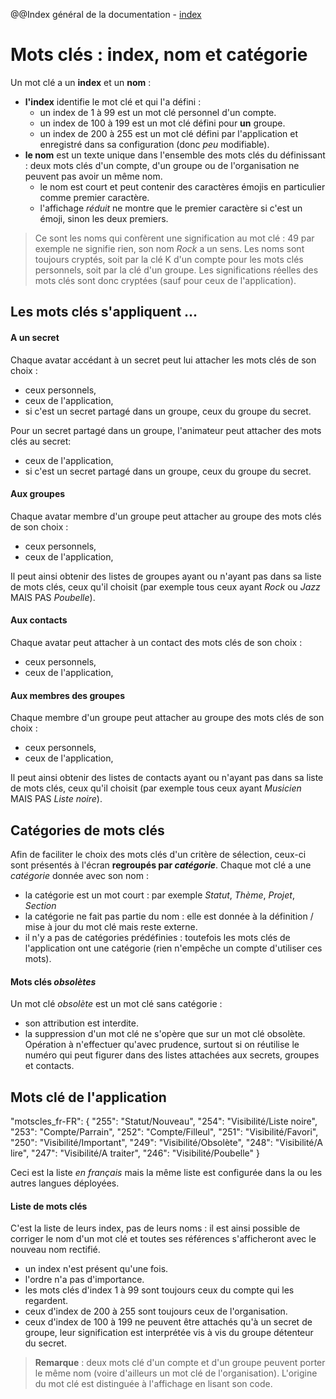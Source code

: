 @@Index général de la documentation - [index](./index.md)

# Mots clés : index, nom et catégorie

Un mot clé a un **index** et un **nom** :
- **l'index** identifie le mot clé et qui l'a défini :
  - un index de 1 à 99 est un mot clé personnel d'un compte.
  - un index de 100 à 199 est un mot clé défini pour **un** groupe.
  - un index de 200 à 255 est un mot clé défini par l'application et enregistré dans sa configuration (donc _peu_ modifiable).
- **le nom** est un texte unique dans l'ensemble des mots clés du définissant : deux mots clés d'un compte, d'un groupe ou de l'organisation ne peuvent pas avoir un même nom. 
  - le nom est court et peut contenir des caractères émojis en particulier comme premier caractère.
  - l'affichage _réduit_ ne montre que le premier caractère si c'est un émoji, sinon les deux premiers.

>Ce sont les noms qui confèrent une signification au mot clé : 49 par exemple ne signifie rien, son nom _Rock_ a un sens. Les noms sont toujours cryptés, soit par la clé K d'un compte pour les mots clés personnels, soit par la clé d'un groupe. Les significations réelles des mots clés sont donc cryptées (sauf pour ceux de l'application).

## Les mots clés s'appliquent ...
#### A un secret
Chaque avatar accédant à un secret peut lui attacher les mots clés de son choix :
- ceux personnels,
- ceux de l'application,
- si c'est un secret partagé dans un groupe, ceux du groupe du secret.

Pour un secret partagé dans un groupe, l'animateur peut attacher des mots clés au secret:
- ceux de l'application,
- si c'est un secret partagé dans un groupe, ceux du groupe du secret.

#### Aux groupes
Chaque avatar membre d'un groupe peut attacher au groupe des mots clés  de son choix :
- ceux personnels,
- ceux de l'application,

Il peut ainsi obtenir des listes de groupes ayant ou n'ayant pas dans sa liste de mots clés, ceux qu'il choisit (par exemple tous ceux ayant _Rock_ ou _Jazz_ MAIS PAS _Poubelle_).

#### Aux contacts
Chaque avatar peut attacher à un contact des mots clés  de son choix :
- ceux personnels,
- ceux de l'application,

#### Aux membres des groupes
Chaque membre d'un groupe peut attacher au groupe des mots clés  de son choix :
- ceux personnels,
- ceux de l'application,

Il peut ainsi obtenir des listes de contacts ayant ou n'ayant pas dans sa liste de mots clés, ceux qu'il choisit (par exemple tous ceux ayant _Musicien_ MAIS PAS _Liste noire_).

## Catégories de mots clés
Afin de faciliter le choix des mots clés d'un critère de sélection, ceux-ci sont présentés à l'écran **regroupés par _catégorie_**. Chaque mot clé a une _catégorie_ donnée avec son nom :
- la catégorie est un mot court : par exemple _Statut_, _Thème_, _Projet_, _Section_
- la catégorie ne fait pas partie du nom : elle est donnée à la définition / mise à jour du mot clé mais reste externe.
- il n'y a pas de catégories prédéfinies : toutefois les mots clés de l'application ont une catégorie (rien n'empêche un compte d'utiliser ces mots).

#### Mots clés _obsolètes_
Un mot clé _obsolète_ est un mot clé sans catégorie :
- son attribution est interdite.
- la suppression d'un mot clé ne s'opère que sur un mot clé obsolète. Opération à n'effectuer qu'avec prudence, surtout si on réutilise le numéro qui peut figurer dans des listes attachées aux secrets, groupes et contacts.

## Mots clé de l'application

  "motscles_fr-FR": { 
    "255": "Statut/Nouveau",
    "254": "Visibilité/Liste noire",
    "253": "Compte/Parrain",
    "252": "Compte/Filleul",
    "251": "Visibilité/Favori",
    "250": "Visibilité/Important",
    "249": "Visibilité/Obsolète",
    "248": "Visibilité/A lire",
    "247": "Visibilité/A traiter",
    "246": "Visibilité/Poubelle"
  }

Ceci est la liste _en français_ mais la même liste est configurée dans la ou les autres langues déployées.

#### Liste de mots clés
C'est la liste de leurs index, pas de leurs noms : il est ainsi possible de corriger le nom d'un mot clé et toutes ses références s'afficheront avec le nouveau nom rectifié.
- un index n'est présent qu'une fois.
- l'ordre n'a pas d'importance.
- les mots clés d'index 1 à 99 sont toujours ceux du compte qui les regardent. 
- ceux d'index de 200 à 255 sont toujours ceux de l'organisation.
- ceux d'index de 100 à 199 ne peuvent être attachés qu'à un secret de groupe, leur signification est interprétée vis à vis du groupe détenteur du secret.

> **Remarque** : deux mots clé d'un compte et d'un groupe peuvent porter le même nom (voire d'ailleurs un mot clé de l'organisation). L'origine du mot clé est distinguée à l'affichage en lisant son code.
